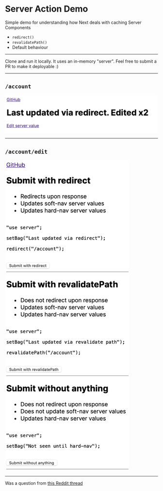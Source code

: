 # Server Action Demo

Simple demo for understanding how Next deals with caching Server Components

- `redirect()`
- `revalidatePath()`
- Default behaviour

---

Clone and run it locally. It uses an in-memory "server". Feel free to submit a PR to make it deployable :)

---
## `/account`  

![Screenshot of the /account page](account.png)

---
## `/account/edit`  

![Screenshot of the /account/edit page](account_edit.png)


---
Was a question from [this Reddit thread](https://www.reddit.com/r/nextjs/comments/16lnjaz/comment/k14u3h0/)
